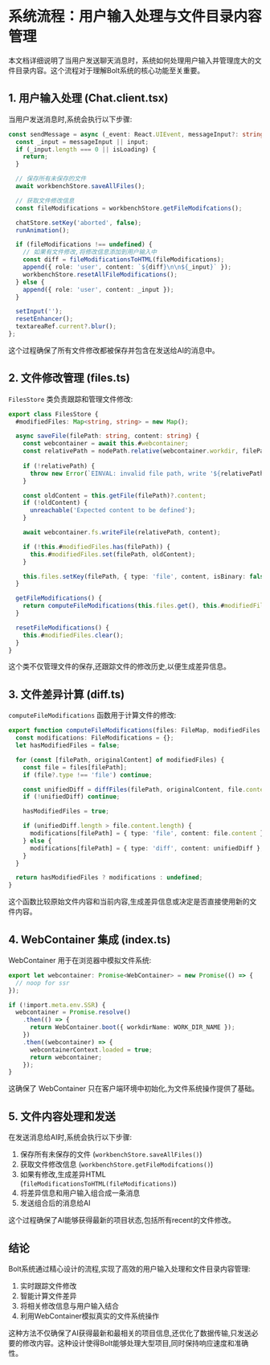 # 系统流程：用户输入处理与文件目录内容管理

本文档详细说明了当用户发送聊天消息时，系统如何处理用户输入并管理庞大的文件目录内容。这个流程对于理解Bolt系统的核心功能至关重要。

## 1. 用户输入处理 (Chat.client.tsx)

当用户发送消息时,系统会执行以下步骤:

```typescript
const sendMessage = async (_event: React.UIEvent, messageInput?: string) => {
  const _input = messageInput || input;
  if (_input.length === 0 || isLoading) {
    return;
  }

  // 保存所有未保存的文件
  await workbenchStore.saveAllFiles();

  // 获取文件修改信息
  const fileModifications = workbenchStore.getFileModifcations();

  chatStore.setKey('aborted', false);
  runAnimation();

  if (fileModifications !== undefined) {
    // 如果有文件修改,将修改信息添加到用户输入中
    const diff = fileModificationsToHTML(fileModifications);
    append({ role: 'user', content: `${diff}\n\n${_input}` });
    workbenchStore.resetAllFileModifications();
  } else {
    append({ role: 'user', content: _input });
  }

  setInput('');
  resetEnhancer();
  textareaRef.current?.blur();
};
```

这个过程确保了所有文件修改都被保存并包含在发送给AI的消息中。

## 2. 文件修改管理 (files.ts)

`FilesStore` 类负责跟踪和管理文件修改:

```typescript
export class FilesStore {
  #modifiedFiles: Map<string, string> = new Map();

  async saveFile(filePath: string, content: string) {
    const webcontainer = await this.#webcontainer;
    const relativePath = nodePath.relative(webcontainer.workdir, filePath);
    
    if (!relativePath) {
      throw new Error(`EINVAL: invalid file path, write '${relativePath}'`);
    }

    const oldContent = this.getFile(filePath)?.content;
    if (!oldContent) {
      unreachable('Expected content to be defined');
    }

    await webcontainer.fs.writeFile(relativePath, content);

    if (!this.#modifiedFiles.has(filePath)) {
      this.#modifiedFiles.set(filePath, oldContent);
    }

    this.files.setKey(filePath, { type: 'file', content, isBinary: false });
  }

  getFileModifications() {
    return computeFileModifications(this.files.get(), this.#modifiedFiles);
  }

  resetFileModifications() {
    this.#modifiedFiles.clear();
  }
}
```

这个类不仅管理文件的保存,还跟踪文件的修改历史,以便生成差异信息。

## 3. 文件差异计算 (diff.ts)

`computeFileModifications` 函数用于计算文件的修改:

```typescript
export function computeFileModifications(files: FileMap, modifiedFiles: Map<string, string>) {
  const modifications: FileModifications = {};
  let hasModifiedFiles = false;

  for (const [filePath, originalContent] of modifiedFiles) {
    const file = files[filePath];
    if (file?.type !== 'file') continue;

    const unifiedDiff = diffFiles(filePath, originalContent, file.content);
    if (!unifiedDiff) continue;

    hasModifiedFiles = true;

    if (unifiedDiff.length > file.content.length) {
      modifications[filePath] = { type: 'file', content: file.content };
    } else {
      modifications[filePath] = { type: 'diff', content: unifiedDiff };
    }
  }

  return hasModifiedFiles ? modifications : undefined;
}
```

这个函数比较原始文件内容和当前内容,生成差异信息或决定是否直接使用新的文件内容。

## 4. WebContainer 集成 (index.ts)

WebContainer 用于在浏览器中模拟文件系统:

```typescript
export let webcontainer: Promise<WebContainer> = new Promise(() => {
  // noop for ssr
});

if (!import.meta.env.SSR) {
  webcontainer = Promise.resolve()
    .then(() => {
      return WebContainer.boot({ workdirName: WORK_DIR_NAME });
    })
    .then((webcontainer) => {
      webcontainerContext.loaded = true;
      return webcontainer;
    });
}
```

这确保了 WebContainer 只在客户端环境中初始化,为文件系统操作提供了基础。

## 5. 文件内容处理和发送

在发送消息给AI时,系统会执行以下步骤:

1. 保存所有未保存的文件 (`workbenchStore.saveAllFiles()`)
2. 获取文件修改信息 (`workbenchStore.getFileModifcations()`)
3. 如果有修改,生成差异HTML (`fileModificationsToHTML(fileModifications)`)
4. 将差异信息和用户输入组合成一条消息
5. 发送组合后的消息给AI

这个过程确保了AI能够获得最新的项目状态,包括所有recent的文件修改。

## 结论

Bolt系统通过精心设计的流程,实现了高效的用户输入处理和文件目录内容管理:

1. 实时跟踪文件修改
2. 智能计算文件差异
3. 将相关修改信息与用户输入结合
4. 利用WebContainer模拟真实的文件系统操作

这种方法不仅确保了AI获得最新和最相关的项目信息,还优化了数据传输,只发送必要的修改内容。这种设计使得Bolt能够处理大型项目,同时保持响应速度和准确性。
